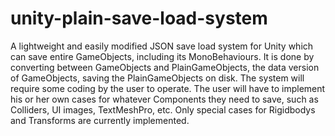 # unity-plain-save-load-system
A lightweight and easily modified JSON save load system for Unity which can save entire GameObjects, including its MonoBehaviours. It is done by converting between GameObjects and PlainGameObjects, the data version of GameObjects, saving the PlainGameObjects on disk. The system will require some coding by the user to operate. The user will have to implement his or her own cases for whatever Components they need to save, such as Colliders, UI images, TextMeshPro, etc. Only special cases for Rigidbodys and Transforms are currently implemented.
